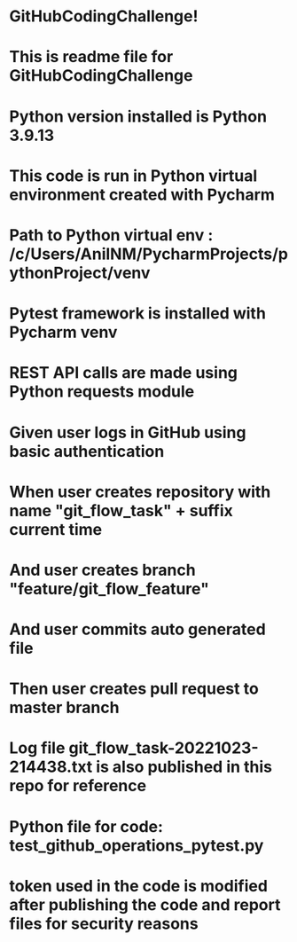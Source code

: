 # GitHubCodingChallenge!
# This is readme file for GitHubCodingChallenge
# Python version installed is Python 3.9.13
# This code is run in Python virtual environment created with Pycharm
# Path to Python virtual env : /c/Users/AnilNM/PycharmProjects/pythonProject/venv
# Pytest framework is installed with Pycharm venv
# REST API calls are made using Python requests module
# Given user logs in GitHub using basic authentication
# When user creates repository with name "git_flow_task" + suffix current time
# And user creates branch "feature/git_flow_feature"
# And user commits auto generated file
# Then user creates pull request to master branch
# 
# Log file git_flow_task-20221023-214438.txt is also published in this repo for reference
# Python file for code: test_github_operations_pytest.py
#
# token used in the code is modified after publishing the code and report files for security reasons
